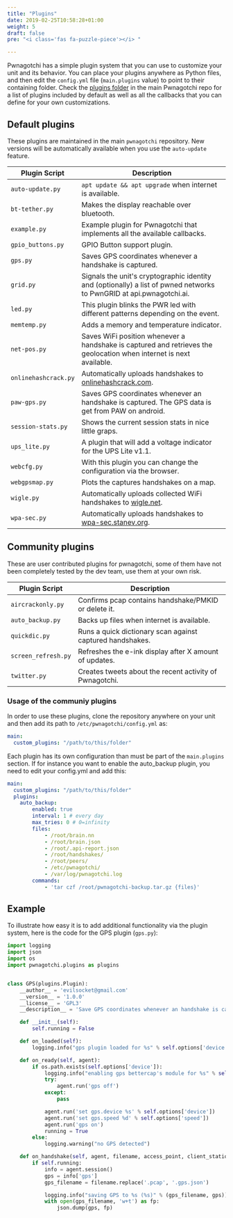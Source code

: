 ```yaml
---
title: "Plugins"
date: 2019-02-25T10:58:28+01:00
weight: 5
draft: false
pre: "<i class='fas fa-puzzle-piece'></i> "

---
```


Pwnagotchi has a simple plugin system that you can use to customize your unit and its behavior. You can place your plugins anywhere
as Python files, and then edit the `config.yml` file (`main.plugins` value) to point to their containing folder. Check the [plugins folder](https://github.com/evilsocket/pwnagotchi/tree/master/pwnagotchi/plugins/default) in the main Pwnagotchi repo for a list of  plugins included by default as well as all the callbacks that you can define for your own customizations.

## Default plugins
These plugins are maintained in the main `pwnagotchi` repository. New versions will be automatically
available when you use the `auto-update` feature.

Plugin Script | Description
--------------|------------
`auto-update.py` | `apt update && apt upgrade` when internet is available.
`bt-tether.py` | Makes the display reachable over bluetooth.
`example.py` | Example plugin for Pwnagotchi that implements all the available callbacks.
`gpio_buttons.py` | GPIO Button support plugin.
`gps.py` | Saves GPS coordinates whenever a handshake is captured.
`grid.py` | Signals the unit's cryptographic identity and (optionally) a list of pwned networks to PwnGRID at api.pwnagotchi.ai.
`led.py` | This plugin blinks the PWR led with different patterns depending on the event.
`memtemp.py` | Adds a memory and temperature indicator.
`net-pos.py` | Saves WiFi position whenever a handshake is captured and retrieves the geolocation when internet is next available.
`onlinehashcrack.py` | Automatically uploads handshakes to [onlinehashcrack.com](https://onlinehashcrack.com).
`paw-gps.py` | Saves GPS coordinates whenever an handshake is captured. The GPS data is get from PAW on android.
`session-stats.py` | Shows the current session stats in nice little graps.
`ups_lite.py` | A plugin that will add a voltage indicator for the UPS Lite v1.1.
`webcfg.py` | With this plugin you can change the configuration via the browser.
`webgpsmap.py` | Plots the captures handshakes on a map.
`wigle.py` | Automatically uploads collected WiFi handshakes to [wigle.net](https://wigle.net/).
`wpa-sec.py` | Automatically uploads handshakes to [wpa-sec.stanev.org](https://wpa-sec.stanev.org).


## Community plugins
These are user contributed plugins for pwnagotchi, some of them have not been completely tested by the dev team,
use them at your own risk.

Plugin Script | Description
--------------|------------
`aircrackonly.py` | Confirms pcap contains handshake/PMKID or delete it.
`auto_backup.py` | Backs up files when internet is available.
`quickdic.py` | Runs a quick dictionary scan against captured handshakes.
`screen_refresh.py` | Refreshes the e-ink display after X amount of updates.
`twitter.py` | Creates tweets about the recent activity of Pwnagotchi.

### Usage of the communiy plugins
In order to use these plugins, clone the repository anywhere on your unit and then
add its path to `/etc/pwnagotchi/config.yml` as:

```yaml
main:
  custom_plugins: "/path/to/this/folder"
```

Each plugin has its own configuration than must be part of the `main.plugins` section. If for instance you want to enable the auto_backup plugin, you need to edit your config.yml and add this:

```yaml
main:
  custom_plugins: "/path/to/this/folder"
  plugins:
    auto_backup:
        enabled: true
        interval: 1 # every day
        max_tries: 0 # 0=infinity
        files:
            - /root/brain.nn
            - /root/brain.json
            - /root/.api-report.json
            - /root/handshakes/
            - /root/peers/
            - /etc/pwnagotchi/
            - /var/log/pwnagotchi.log
        commands:
            - 'tar czf /root/pwnagotchi-backup.tar.gz {files}'
```

## Example
To illustrate how easy it is to add additional functionality via the plugin system, here is the code for the GPS plugin (`gps.py`):

```python
import logging
import json
import os
import pwnagotchi.plugins as plugins


class GPS(plugins.Plugin):
    __author__ = 'evilsocket@gmail.com'
    __version__ = '1.0.0'
    __license__ = 'GPL3'
    __description__ = 'Save GPS coordinates whenever an handshake is captured.'

    def __init__(self):
        self.running = False

    def on_loaded(self):
        logging.info("gps plugin loaded for %s" % self.options['device'])

    def on_ready(self, agent):
        if os.path.exists(self.options['device']):
            logging.info("enabling gps bettercap's module for %s" % self.options['device'])
            try:
                agent.run('gps off')
            except:
                pass

            agent.run('set gps.device %s' % self.options['device'])
            agent.run('set gps.speed %d' % self.options['speed'])
            agent.run('gps on')
            running = True
        else:
            logging.warning("no GPS detected")

    def on_handshake(self, agent, filename, access_point, client_station):
        if self.running:
            info = agent.session()
            gps = info['gps']
            gps_filename = filename.replace('.pcap', '.gps.json')

            logging.info("saving GPS to %s (%s)" % (gps_filename, gps))
            with open(gps_filename, 'w+t') as fp:
                json.dump(gps, fp)

```
